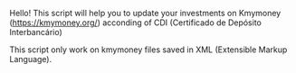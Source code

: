 Hello! This script will help you to update your investments on Kmymoney (https://kmymoney.org/) acconding of CDI (Certificado de Depósito Interbancário)

This script only work on kmymoney files saved in XML (Extensible Markup Language).